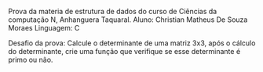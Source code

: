 Prova da materia de estrutura de dados do curso de Ciências da computação N, Anhanguera Taquaral.
Aluno: Christian Matheus De Souza Moraes
Linguagem: C

Desafio da prova:
Calcule o determinante de uma matriz 3x3, após o cálculo do determinante, crie uma função que verifique se esse determinante é primo ou não.
